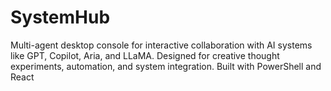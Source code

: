 # SystemHub
Multi-agent desktop console for interactive collaboration with AI systems like GPT, Copilot, Aria, and LLaMA. Designed for creative thought experiments, automation, and system integration. Built with PowerShell and React
